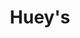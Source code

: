 ---
template: Post
title: Huey's
tags: American, Burgers
category: Regional Chain
phone: 901-854-4455
website: https://hueyburger.com
services: carry-out, curbside
---